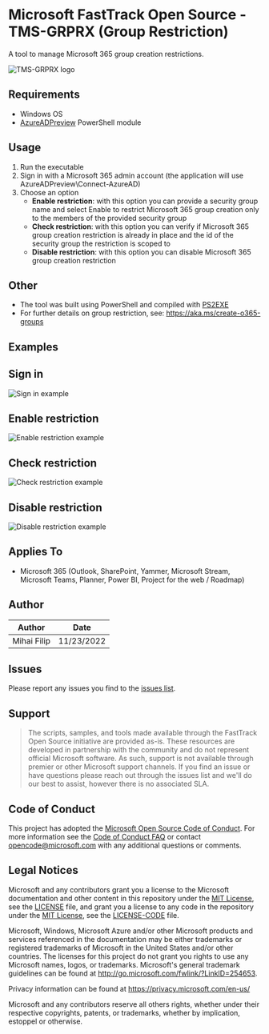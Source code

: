 # Microsoft FastTrack Open Source - TMS-GRPRX (Group Restriction)
A tool to manage Microsoft 365 group creation restrictions.

![TMS-GRPRX logo](https://i.postimg.cc/hPyhL5GK/TMS-GRPRX.png)

## Requirements
- Windows OS
- [AzureADPreview](https://learn.microsoft.com/en-us/powershell/azure/active-directory/install-adv2?view=azureadps-2.0) PowerShell module

## Usage
1. Run the executable
2. Sign in with a Microsoft 365 admin account (the application will use AzureADPreview\Connect-AzureAD)
3. Choose an option
    - **Enable restriction**: with this option you can provide a security group name and select Enable to restrict Microsoft 365 group creation only to the members of the provided security group
    - **Check restriction**: with this option you can verify if Microsoft 365 group creation restriction is already in place and the id of the security group the restriction is scoped to
    - **Disable restriction**: with this option you can disable Microsoft 365 group creation restriction

## Other
- The tool was built using PowerShell and compiled with [PS2EXE](https://www.powershellgallery.com/packages/ps2exe/1.0.4)
- For further details on group restriction, see: https://aka.ms/create-o365-groups

## Examples
## Sign in
![Sign in example](https://i.postimg.cc/qq4cjzX3/KZ1dsze-NVt.png)

## Enable restriction
![Enable restriction example](https://i.postimg.cc/kGTSsw-g0/xcrxrpk-FGO.png)

## Check restriction
![Check restriction example](https://i.postimg.cc/GmG2hq1b/Dv-VVq-ZUVpt.png)

## Disable restriction
![Disable restriction example](https://i.postimg.cc/FKGh76CX/3chur5-D4f-P.png)

## Applies To
- Microsoft 365 (Outlook, SharePoint, Yammer, Microsoft Stream, Microsoft Teams, Planner, Power BI, Project for the web / Roadmap)

## Author
| Author         | Date     |
|--------------|-----------|
| Mihai Filip | 11/23/2022      |

## Issues
Please report any issues you find to the [issues list](https://github.com/microsoft/FastTrack/issues).

## Support
> The scripts, samples, and tools made available through the FastTrack Open Source initiative are provided as-is. These resources are developed in partnership with the community and do not represent official Microsoft software. As such, support is not available through premier or other Microsoft support channels. If you find an issue or have questions please reach out through the issues list and we'll do our best to assist, however there is no associated SLA.

## Code of Conduct
This project has adopted the [Microsoft Open Source Code of Conduct](https://opensource.microsoft.com/codeofconduct/).
For more information see the [Code of Conduct FAQ](https://opensource.microsoft.com/codeofconduct/faq/) or
contact [opencode@microsoft.com](mailto:opencode@microsoft.com) with any additional questions or comments.

## Legal Notices
Microsoft and any contributors grant you a license to the Microsoft documentation and other content in this repository under the [MIT License](https://opensource.org/licenses/MIT), see the [LICENSE](LICENSE) file, and grant you a license to any code in the repository under the [MIT License](https://opensource.org/licenses/MIT), see the [LICENSE-CODE](LICENSE-CODE) file.

Microsoft, Windows, Microsoft Azure and/or other Microsoft products and services referenced in the documentation may be either trademarks or registered trademarks of Microsoft in the United States and/or other countries. The licenses for this project do not grant you rights to use any Microsoft names, logos, or trademarks. Microsoft's general trademark guidelines can be found at http://go.microsoft.com/fwlink/?LinkID=254653.

Privacy information can be found at https://privacy.microsoft.com/en-us/

Microsoft and any contributors reserve all others rights, whether under their respective copyrights, patents,
or trademarks, whether by implication, estoppel or otherwise.